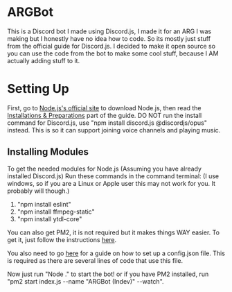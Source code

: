 # ARGBot
This is a Discord bot I made using Discord.js, I made it for an ARG I was making but I honestly have no idea how to code. So its mostly just stuff from the official guide for Discord.js. I decided to make it open source so you can use the code from the bot to make some cool stuff, because I AM actually adding stuff to it.
# Setting Up
First, go to [Node.js's official site](https://nodejs.org/) to download Node.js, then read the [Installations & Preparations](https://discordjs.guide/preparations/) part of the guide. DO NOT run the install command for Discord.js, use "npm install discord.js @discordjs/opus" instead. This is so it can support joining voice channels and playing music.
## Installing Modules
To get the needed modules for Node.js (Assuming you have already installed Discord.js) Run these commands in the command terminal: (I use windows, so if you are a Linux or Apple user this may not work for you. It probably will though.)
1. "npm install eslint"
2. "npm install ffmpeg-static"
3. "npm install ytdl-core"

You can also get PM2, it is not required but it makes things WAY easier. To get it, just follow the instructions [here](https://discordjs.guide/improving-dev-environment/pm2.html).

You also need to go [here](https://discordjs.guide/creating-your-bot/configuration-files.html "here") for a guide on how to set up a config.json file. This is required as there are several lines of code that use this file.

Now just run "Node ." to start the bot! or if you have PM2 installed, run "pm2 start index.js --name "ARGBot (Indev)" --watch".
